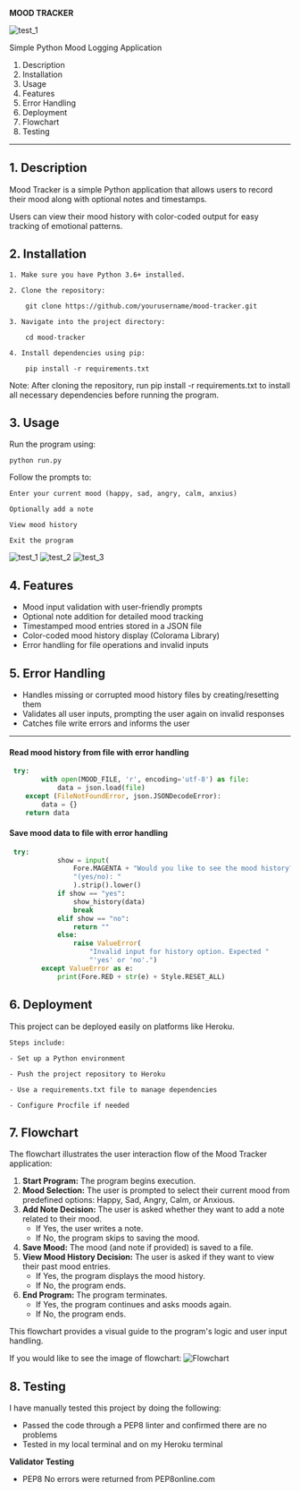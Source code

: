 **MOOD TRACKER**

![test_1](images/test_1.png)

Simple Python Mood Logging Application

1. Description
2. Installation
3. Usage
4. Features
5. Error Handling
6. Deployment
7. Flowchart
8. Testing

---

## 1. Description
Mood Tracker is a simple Python application that allows users to record their mood along with optional notes and timestamps. 

Users can view their mood history with color-coded output for easy tracking of emotional patterns.

## 2. Installation
    1. Make sure you have Python 3.6+ installed.

    2. Clone the repository:

        git clone https://github.com/yourusername/mood-tracker.git

    3. Navigate into the project directory:

        cd mood-tracker

    4. Install dependencies using pip:

        pip install -r requirements.txt

 Note: After cloning the repository, run pip install -r requirements.txt to install all necessary dependencies before running the program.

## 3. Usage
Run the program using:

    python run.py

Follow the prompts to:

    Enter your current mood (happy, sad, angry, calm, anxius)

    Optionally add a note
    
    View mood history
    
    Exit the program

![test_1](images/test_1.png)
![test_2](images/test_2.png)
![test_3](images/test_3.png)

## 4. Features
- Mood input validation with user-friendly prompts
- Optional note addition for detailed mood tracking
- Timestamped mood entries stored in a JSON file
- Color-coded mood history display (Colorama Library)
- Error handling for file operations and invalid inputs

## 5. Error Handling
- Handles missing or corrupted mood history files by creating/resetting them
- Validates all user inputs, prompting the user again on invalid responses
- Catches file write errors and informs the user
------------------------------------------------------------------------------------------
#### Read mood history from file with error handling

```python
 try:
        with open(MOOD_FILE, 'r', encoding='utf-8') as file:
            data = json.load(file)
    except (FileNotFoundError, json.JSONDecodeError):
        data = {}
    return data
```

#### Save mood data to file with error handling
```python
 try:
            show = input(
                Fore.MAGENTA + "Would you like to see the mood history? "
                "(yes/no): "
                ).strip().lower()
            if show == "yes":
                show_history(data)
                break
            elif show == "no":
                return ""
            else:
                raise ValueError(
                    "Invalid input for history option. Expected "
                    "'yes' or 'no'.")
        except ValueError as e:
            print(Fore.RED + str(e) + Style.RESET_ALL)
```


## 6. Deployment
This project can be deployed easily on platforms like Heroku.

    Steps include:

    - Set up a Python environment

    - Push the project repository to Heroku

    - Use a requirements.txt file to manage dependencies

    - Configure Procfile if needed

## 7. Flowchart

The flowchart illustrates the user interaction flow of the Mood Tracker application:

1. **Start Program:** The program begins execution.
2. **Mood Selection:** The user is prompted to select their current mood from predefined options: Happy, Sad, Angry, Calm, or Anxious.
3. **Add Note Decision:** The user is asked whether they want to add a note related to their mood.
    - If Yes, the user writes a note.
    - If No, the program skips to saving the mood.
4. **Save Mood:** The mood (and note if provided) is saved to a file.
5. **View Mood History Decision:** The user is asked if they want to view their past mood entries.
    - If Yes, the program displays the mood history.
    - If No, the program ends.
6. **End Program:** The program terminates. 
    - If Yes, the program continues and asks moods again.
    - If No, the program ends.

This flowchart provides a visual guide to the program's logic and user input handling.

If you would like to see the image of flowchart:
![Flowchart](images/flowchart-mood_tracker.png)

## 8. Testing

I have manually tested this project by doing the following:

- Passed the code through a PEP8 linter and confirmed there are no problems
- Tested in my local terminal and on my Heroku terminal

**Validator Testing**
- PEP8 
    No errors were returned from PEP8online.com